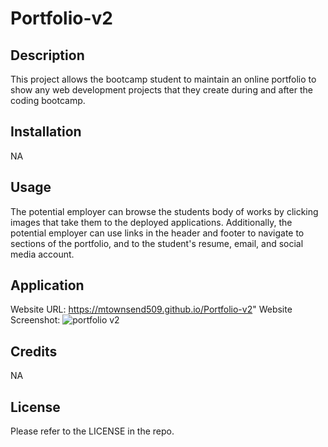 # Portfolio-v2



## Description


This project allows the bootcamp student to maintain an online portfolio to show any web development projects that they create during and after the coding bootcamp.


## Installation


NA


## Usage


The potential employer can browse the students body of works by clicking images that take them to the deployed applications. Additionally, 
the potential employer can use links in the header and footer to navigate to sections of the portfolio, and to the student's resume, email, and 
social media account.


## Application


Website URL: https://mtownsend509.github.io/Portfolio-v2"
Website Screenshot: ![portfolio v2](https://user-images.githubusercontent.com/111660791/223894536-d86cca48-787c-4b6d-a84f-3ce9f9f40d14.PNG)



## Credits


NA


## License


Please refer to the LICENSE in the repo.

